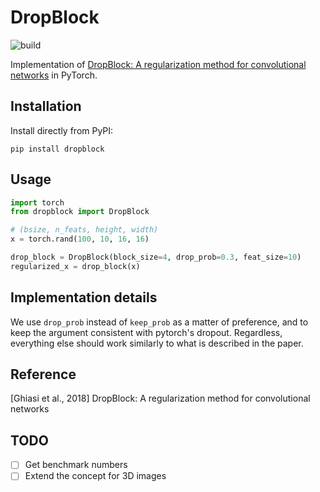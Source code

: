 # DropBlock

![build](https://travis-ci.org/miguelvr/dropblock.png?branch=master)


Implementation of [DropBlock: A regularization method for convolutional networks](https://arxiv.org/pdf/1810.12890.pdf) 
in PyTorch.

## Installation

Install directly from PyPI:

    pip install dropblock

## Usage

````python
import torch
from dropblock import DropBlock

# (bsize, n_feats, height, width)
x = torch.rand(100, 10, 16, 16)

drop_block = DropBlock(block_size=4, drop_prob=0.3, feat_size=10)
regularized_x = drop_block(x)
````

## Implementation details

We use `drop_prob` instead of `keep_prob` as a matter of preference, 
and to keep the argument consistent with pytorch's dropout. 
Regardless, everything else should work similarly to what is described in the paper.
  
## Reference
[Ghiasi et al., 2018] DropBlock: A regularization method for convolutional networks

## TODO
- [ ] Get benchmark numbers
- [ ] Extend the concept for 3D images
